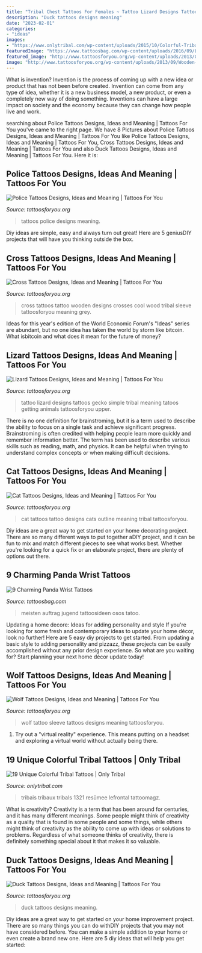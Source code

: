 ```yaml
---
title: "Tribal Chest Tattoos For Females ~ Tattoo Lizard Designs Tattoos Gecko Simple Tribal Meaning Tatoos Getting Animals Tattoosforyou Upper"
description: "Duck tattoos designs meaning"
date: "2023-02-01"
categories:
- "ideas"
images:
- "https://www.onlytribal.com/wp-content/uploads/2015/10/Colorful-Tribal-Tattoos-for-Men1.jpg"
featuredImage: "https://www.tattoosbag.com/wp-content/uploads/2016/09/Lovely-Panda-Tattoo-On-Wrist.jpg"
featured_image: "http://www.tattoosforyou.org/wp-content/uploads/2013/09/Wooden-Cross-Tattoos.jpg"
image: "http://www.tattoosforyou.org/wp-content/uploads/2013/09/Wooden-Cross-Tattoos.jpg"
---
```



What is invention?
Invention is the process of coming up with a new idea or product that has not been before created. Invention can come from any type of idea, whether it is a new business model, a new product, or even a completely new way of doing something. Inventions can have a large impact on society and the economy because they can change how people live and work.

	

		
searching about Police Tattoos Designs, Ideas and Meaning | Tattoos For You you've came to the right page. We have 8 Pictures about Police Tattoos Designs, Ideas and Meaning | Tattoos For You like Police Tattoos Designs, Ideas and Meaning | Tattoos For You, Cross Tattoos Designs, Ideas and Meaning | Tattoos For You and also Duck Tattoos Designs, Ideas and Meaning | Tattoos For You. Here it is:
		
    
## Police Tattoos Designs, Ideas And Meaning | Tattoos For You

<img loading=lazy src="https://www.tattoosforyou.org/wp-content/uploads/2016/05/Police-Tattoos-Images.jpg" onerror="this.onerror=null;this.src='https://tse3.mm.bing.net/th?id=OIP.0fPPPHynW3Edlp8fm5aFtQAAAA&amp;pid=15.1';" alt="Police Tattoos Designs, Ideas and Meaning | Tattoos For You">

_Source: tattoosforyou.org_

>tattoos police designs meaning. 

	

Diy ideas are simple, easy and always turn out great! Here are 5 geniusDIY projects that will have you thinking outside the box.

    
## Cross Tattoos Designs, Ideas And Meaning | Tattoos For You

<img loading=lazy src="http://www.tattoosforyou.org/wp-content/uploads/2013/09/Wooden-Cross-Tattoos.jpg" onerror="this.onerror=null;this.src='https://tse3.mm.bing.net/th?id=OIP.2T7OVWvyVB4nTy0Fwr2boQHaKe&amp;pid=15.1';" alt="Cross Tattoos Designs, Ideas and Meaning | Tattoos For You">

_Source: tattoosforyou.org_

>cross tattoos tattoo wooden designs crosses cool wood tribal sleeve tattoosforyou meaning grey. 

	

Ideas for this year's edition of the World Economic Forum's "Ideas" series are abundant, but no one idea has taken the world by storm like bitcoin. What isbitcoin and what does it mean for the future of money? 

    
## Lizard Tattoos Designs, Ideas And Meaning | Tattoos For You

<img loading=lazy src="https://www.tattoosforyou.org/wp-content/uploads/2016/03/Lizard-Tattoo-Ideas.jpg" onerror="this.onerror=null;this.src='https://tse4.mm.bing.net/th?id=OIP.6Eim8fTsYcFK-bmt3BTiugHaKn&amp;pid=15.1';" alt="Lizard Tattoos Designs, Ideas and Meaning | Tattoos For You">

_Source: tattoosforyou.org_

>tattoo lizard designs tattoos gecko simple tribal meaning tatoos getting animals tattoosforyou upper. 

	

There is no one definition for brainstroming, but it is a term used to describe the ability to focus on a single task and achieve significant progress. Brainstroming is often credited with helping people learn more quickly and remember information better. The term has been used to describe various skills such as reading, math, and physics. It can be helpful when trying to understand complex concepts or when making difficult decisions.

    
## Cat Tattoos Designs, Ideas And Meaning | Tattoos For You

<img loading=lazy src="http://www.tattoosforyou.org/wp-content/uploads/2013/10/Cats-Tattoo.jpg" onerror="this.onerror=null;this.src='https://tse3.mm.bing.net/th?id=OIP.HcRhM8uBxmC-KuoZOMG-8gHaJ4&amp;pid=15.1';" alt="Cat Tattoos Designs, Ideas and Meaning | Tattoos For You">

_Source: tattoosforyou.org_

>cat tattoos tattoo designs cats outline meaning tribal tattoosforyou. 

	

Diy ideas are a great way to get started on your home decorating project. There are so many different ways to put together aDIY project, and it can be fun to mix and match different pieces to see what works best. Whether you're looking for a quick fix or an elaborate project, there are plenty of options out there.

    
## 9 Charming Panda Wrist Tattoos

<img loading=lazy src="https://www.tattoosbag.com/wp-content/uploads/2016/09/Lovely-Panda-Tattoo-On-Wrist.jpg" onerror="this.onerror=null;this.src='https://tse1.mm.bing.net/th?id=OIP.ZvmpLE1UOc6fW17Mxip6AwHaJ4&amp;pid=15.1';" alt="9 Charming Panda Wrist Tattoos">

_Source: tattoosbag.com_

>meisten auftrag jugend tattoosideen osos tatoo. 

	

Updating a home decore: Ideas for adding personality and style
If you're looking for some fresh and contemporary ideas to update your home décor, look no further! Here are 5 easy diy projects to get started. From updating a basic style to adding personality and pizzazz, these projects can be easily accomplished without any prior design experience. So what are you waiting for? Start planning your next home décor update today!

    
## Wolf Tattoos Designs, Ideas And Meaning | Tattoos For You

<img loading=lazy src="http://www.tattoosforyou.org/wp-content/uploads/2013/09/Wolf-Sleeve-Tattoo.jpg" onerror="this.onerror=null;this.src='https://tse4.mm.bing.net/th?id=OIP.jCGTq57Gs6R2pHJlpCGaYwHaK-&amp;pid=15.1';" alt="Wolf Tattoos Designs, Ideas and Meaning | Tattoos For You">

_Source: tattoosforyou.org_

>wolf tattoo sleeve tattoos designs meaning tattoosforyou. 

	

1. Try out a "virtual reality" experience. This means putting on a headset and exploring a virtual world without actually being there.

    
## 19 Unique Colorful Tribal Tattoos | Only Tribal

<img loading=lazy src="https://www.onlytribal.com/wp-content/uploads/2015/10/Colorful-Tribal-Tattoos-for-Men1.jpg" onerror="this.onerror=null;this.src='https://tse2.mm.bing.net/th?id=OIP.8x1cPBllT6KoMiO65EvfNwHaJ7&amp;pid=15.1';" alt="19 Unique Colorful Tribal Tattoos | Only Tribal">

_Source: onlytribal.com_

>tribais tribaux tribals 1321 resümee lefrontal tattoomagz. 

	

What is creativity?
Creativity is a term that has been around for centuries, and it has many different meanings. Some people might think of creativity as a quality that is found in some people and some things, while others might think of creativity as the ability to come up with ideas or solutions to problems. Regardless of what someone thinks of creativity, there is definitely something special about it that makes it so valuable.

    
## Duck Tattoos Designs, Ideas And Meaning | Tattoos For You

<img loading=lazy src="https://www.tattoosforyou.org/wp-content/uploads/2016/05/Duck-Tattoos-for-Women-300x294.png" onerror="this.onerror=null;this.src='https://tse3.mm.bing.net/th?id=OIP.kM4CCG1hUsz0oXwv344YmgAAAA&amp;pid=15.1';" alt="Duck Tattoos Designs, Ideas and Meaning | Tattoos For You">

_Source: tattoosforyou.org_

>duck tattoos designs meaning. 

	

Diy ideas are a great way to get started on your home improvement project. There are so many things you can do withDIY projects that you may not have considered before. You can make a simple addition to your home or even create a brand new one. Here are 5 diy ideas that will help you get started:

